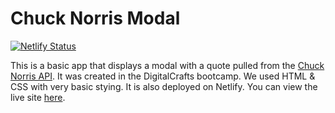 # Chuck Norris Modal

[![Netlify Status](https://api.netlify.com/api/v1/badges/dca05ea0-d734-47ca-a84b-fb0cfee80c5a/deploy-status)](https://app.netlify.com/sites/chuck-says/deploys)

This is a basic app that displays a modal with a quote pulled from the [Chuck Norris API](https://api.chucknorris.io/). It was created in the DigitalCrafts bootcamp. We used HTML & CSS with very basic stying. It is also deployed on Netlify. You can view the live site [here](https://chuck-says.netlify.app/).
